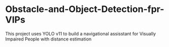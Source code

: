 # Obstacle-and-Object-Detection-fpr-VIPs
This project uses YOLO v11 to build a navigational assisstant for Visually Impaired People with distance estimation
